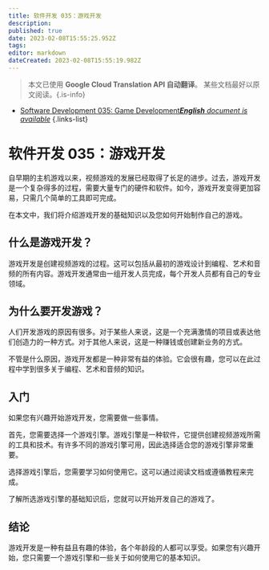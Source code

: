 ```yaml
---
title: 软件开发 035：游戏开发
description: 
published: true
date: 2023-02-08T15:55:25.952Z
tags: 
editor: markdown
dateCreated: 2023-02-08T15:55:19.982Z
---
```


> 本文已使用 **Google Cloud Translation API 自动翻译**。
某些文档最好以原文阅读。{.is-info}



- [Software Development 035: Game Development***English** document is available*](/en/Knowledge-base/Software-Development/Learning/software-development-035-game-development)
{.links-list}


# 软件开发 035：游戏开发

自早期的主机游戏以来，视频游戏的发展已经取得了长足的进步。过去，游戏开发是一个复杂得多的过程，需要大量专门的硬件和软件。如今，游戏开发变得更加容易，只需几个简单的工具即可完成。

在本文中，我们将介绍游戏开发的基础知识以及您如何开始制作自己的游戏。

## 什么是游戏开发？

游戏开发是创建视频游戏的过程。这可以包括从最初的游戏设计到编程、艺术和音频的所有内容。游戏开发通常由一组开发人员完成，每个开发人员都有自己的专业领域。

## 为什么要开发游戏？

人们开发游戏的原因有很多。对于某些人来说，这是一个充满激情的项目或表达他们创造力的一种方式。对于其他人来说，这是一种赚钱或创建新业务的方式。

不管是什么原因，游戏开发都是一种非常有益的体验。它会很有趣，您可以在此过程中学到很多关于编程、艺术和音频的知识。

## 入门

如果您有兴趣开始游戏开发，您需要做一些事情。

首先，您需要选择一个游戏引擎。游戏引擎是一种软件，它提供创建视频游戏所需的工具和技术。有许多不同的游戏引擎可用，因此选择适合您的游戏引擎非常重要。

选择游戏引擎后，您需要学习如何使用它。这可以通过阅读文档或遵循教程来完成。

了解所选游戏引擎的基础知识后，您就可以开始开发自己的游戏了。

## 结论

游戏开发是一种有益且有趣的体验，各个年龄段的人都可以享受。如果您有兴趣开始，您只需要一个游戏引擎和一些关于如何使用它的基本知识。